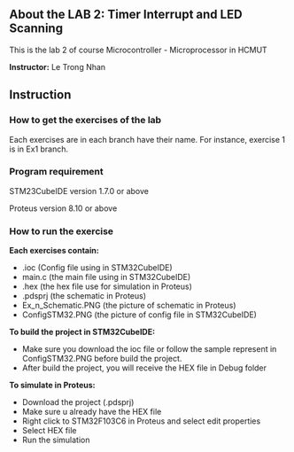 ## About the LAB 2: Timer Interrupt and LED Scanning
This is the lab 2 of course Microcontroller - Microprocessor in HCMUT

**Instructor:** Le Trong Nhan

## Instruction
### How to get the exercises of the lab
Each exercises are in each branch have their name. For instance, exercise 1 is in Ex1 branch.

### Program requirement
STM23CubeIDE version 1.7.0 or above

Proteus version 8.10 or above

### How to run the exercise
**Each exercises contain:**
- .ioc (Config file using in STM32CubeIDE)
- main.c (the main file using in STM32CubeIDE)
- .hex (the hex file use for simulation in Proteus)
- .pdsprj (the schematic in Proteus)
- Ex_n_Schematic.PNG (the picture of schematic in Proteus)
- ConfigSTM32.PNG (the picture of config file in STM32CubeIDE)

**To build the project in STM32CubeIDE:**
- Make sure you download the ioc file or follow the sample represent in ConfigSTM32.PNG before build the project.
- After build the project, you will receive the HEX file in Debug folder

**To simulate in Proteus:**
- Download the project (.pdsprj)
- Make sure u already have the HEX file
- Right click to STM32F103C6 in Proteus and select edit properties
- Select HEX file
- Run the simulation

